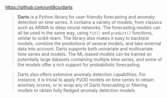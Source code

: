 https://github.com/unit8co/darts

> **Darts** is a Python library for user-friendly forecasting and anomaly detection on time series. It contains a variety of models, from classics such as ARIMA to deep neural networks. The forecasting models can all be used in the same way, using `fit()` and `predict()` functions, similar to scikit-learn. The library also makes it easy to backtest models, combine the predictions of several models, and take external data into account. Darts supports both univariate and multivariate time series and models. The ML-based models can be trained on potentially large datasets containing multiple time series, and some of the models offer a rich support for probabilistic forecasting.

> Darts also offers extensive anomaly detection capabilities. For instance, it is trivial to apply PyOD models on time series to obtain anomaly scores, or to wrap any of Darts forecasting or filtering models to obtain fully fledged anomaly detection models.